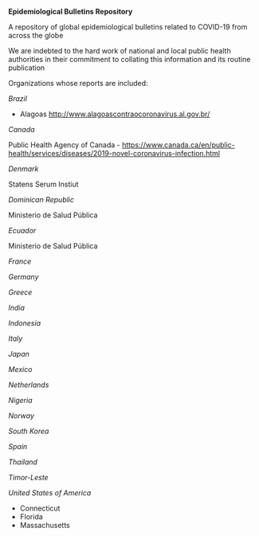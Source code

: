**Epidemiological Bulletins Repository**

A repository of global epidemiological bulletins related to COVID-19 from across the globe

We are indebted to the hard work of national and local public health authorities in their commitment to collating this information and its routine publication

Organizations whose reports are included:

*Brazil*
 - Alagoas http://www.alagoascontraocoronavirus.al.gov.br/
 
*Canada*

Public Health Agency of Canada - https://www.canada.ca/en/public-health/services/diseases/2019-novel-coronavirus-infection.html
 
*Denmark*

Statens Serum Instiut
 
*Dominican Republic*

Ministerio de Salud Pública
 
*Ecuador*

Ministerio de Salud Pública 
 
*France*
 
*Germany*
 
*Greece*
 
*India*
 
*Indonesia*
 
*Italy*
 
*Japan*
 
*Mexico*
 
*Netherlands*
 
*Nigeria*
 
*Norway*
 
*South Korea*
 
*Spain*
 
*Thailand*
 
*Timor-Leste*

*United States of America*
  - Connecticut
  - Florida
  - Massachusetts
